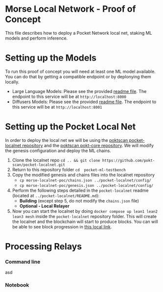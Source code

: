 # Morse Local Network - Proof of Concept

This file describes how to deploy a Pocket Network local net, staking ML models and perform inference.

# Setting up the Models

To run this proof of concept you will need at least one ML model available. You can do that by getting a compatible endpoint or by deplonying them locally.

- Large Language Models: Please see the provided [readme file](../model-deployment/llm/README.md). The endpoint to this service will be at `http://localhost:8000`
- Diffusers Models: Please see the provided [readme file](../model-deployment/diffusers/README.md). The endpoint to this service will be at `http://localhost:8001`


# Setting up the Pocket Local Net

In order to deploy the local net we will be using the [poktscan pocket-localnet repository](https://github.com/pokt-scan/pocket-localnet) and the [poktscan pokt-core repository](https://github.com/pokt-scan/pocket-core). We will modify the genesis configuration and deploy the ML chains.

1. Clone the localnet repo `cd .. && git clone https://github.com/pokt-scan/pocket-localnet.git`
2. Return to this repository folder `cd  pocket-ml-testbench`
3. Copy the modified genesis and chains files into the localnet repository 
    - `cp morse-localnet-poc/chains.json ../pocket-localnet/config/`
    - `cp morse-localnet-poc/genesis.json ../pocket-localnet/config/`
4. Perform the following steps detailed in the `pocket-localnet` readme (located at `../pocket-localnet/README.md`):
    - **Building** (except step 5, do not modify the `chains.json` file)
    - **Optional - Local Relayer**
5. Now you can start the localnet by doing `docker compose up lean1 lean2 lean3 mesh` inside the `pocket-localnet` repository folder. This will create the localnet and the blockchain will start to produce blocks. You can will be able to see block progression in [this local link](http://127.0.0.1:26647/status).

# Processing Relays

### Command line
asd

### Notebook


